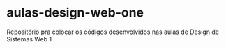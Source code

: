 # aulas-design-web-one
Repositório pra colocar os códigos desenvolvidos nas aulas de Design de Sistemas Web 1
